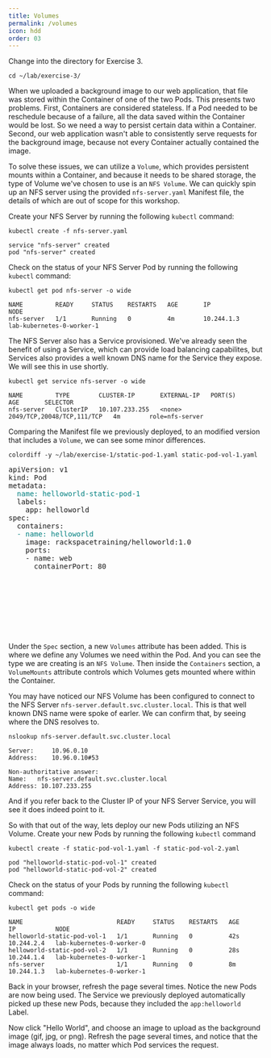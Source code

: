 ```yaml
---
title: Volumes
permalink: /volumes
icon: hdd
order: 03
---
```


Change into the directory for Exercise 3.

```
cd ~/lab/exercise-3/
```

When we uploaded a background image to our web application, that file was stored within the Container of one of the two Pods. This presents two problems. First, Containers are considered stateless. If a Pod needed to be reschedule because of a failure, all the data saved within the Container would be lost. So we need a way to persist certain data within a Container. Second, our web application wasn't able to consistently serve requests for the background image, because not every Container actually contained the image.

To solve these issues, we can utilize a `Volume`, which provides persistent mounts within a Container, and because it needs to be shared storage, the type of Volume we've chosen to use is an `NFS Volume`. We can quickly spin up an NFS server using the provided `nfs-server.yaml` Manifest file, the details of which are out of scope for this workshop.

Create your NFS Server by running the following `kubectl` command:

```
kubectl create -f nfs-server.yaml
```

```console
service "nfs-server" created
pod "nfs-server" created
```

Check on the status of your NFS Server Pod by running the following `kubectl` command:

```
kubectl get pod nfs-server -o wide
```

```console
NAME         READY     STATUS    RESTARTS   AGE       IP           NODE
nfs-server   1/1       Running   0          4m        10.244.1.3   lab-kubernetes-0-worker-1
```

The NFS Server also has a Service provisioned. We've already seen the benefit of using a Service, which can provide load balancing capabilites, but Services also provides a well known DNS name for the Service they expose. We will see this in use shortly.

```
kubectl get service nfs-server -o wide
```

```console
NAME         TYPE        CLUSTER-IP       EXTERNAL-IP   PORT(S)                      AGE       SELECTOR
nfs-server   ClusterIP   10.107.233.255   <none>        2049/TCP,20048/TCP,111/TCP   4m        role=nfs-server
```

Comparing the Manifest file we previously deployed, to an modified version that includes a `Volume`, we can see some minor differences.

```
colordiff -y ~/lab/exercise-1/static-pod-1.yaml static-pod-vol-1.yaml
```

<pre>
apiVersion: v1                                                  apiVersion: v1
kind: Pod                                                       kind: Pod
metadata:                                                       metadata:
<span style="color:teal;">  name: helloworld-static-pod-1                               |   name: helloworld-static-pod-vol-1</span>
  labels:                                                         labels:
    app: helloworld                                                 app: helloworld
spec:                                                           spec:
  containers:                                                     containers:
<span style="color:teal;">  - name: helloworld                                          |   - name: hellworld</span>
    image: rackspacetraining/helloworld:1.0                         image: rackspacetraining/helloworld:1.0
    ports:                                                          ports:
    - name: web                                                     - name: web
      containerPort: 80                                               containerPort: 80
<span style="color:green;">                                                              &gt;     volumeMounts:</span>
<span style="color:green;">                                                              &gt;       - name: my-nfs</span>
<span style="color:green;">                                                              &gt;         mountPath: &quot;/mnt/images&quot;</span>
<span style="color:green;">                                                              &gt;   volumes:</span>
<span style="color:green;">                                                              &gt;     - name: my-nfs</span>
<span style="color:green;">                                                              &gt;       nfs:</span>
<span style="color:green;">                                                              &gt;         server: nfs-server.default.svc.cluster.local</span>
<span style="color:green;">                                                              &gt;         path: &quot;/exports&quot;</span>
</pre>

Under the `Spec` section, a new `Volumes` attribute has been added. This is where we define any Volumes we need within the Pod. And you can see the type we are creating is an `NFS Volume`. Then inside the `Containers` section, a `VolumeMounts` attribute controls which Volumes gets mounted where within the Container.

You may have noticed our NFS Volume has been configured to connect to the NFS Server `nfs-server.default.svc.cluster.local`. This is that well known DNS name were spoke of earler. We can confirm that, by seeing where the DNS resolves to.

```
nslookup nfs-server.default.svc.cluster.local
```

```console
Server:		10.96.0.10
Address:	10.96.0.10#53

Non-authoritative answer:
Name:	nfs-server.default.svc.cluster.local
Address: 10.107.233.255
```

And if you refer back to the Cluster IP of your NFS Server Service, you will see it does indeed point to it.

So with that out of the way, lets deploy our new Pods utilizing an NFS Volume. Create your new Pods by running the following `kubectl` command

```
kubectl create -f static-pod-vol-1.yaml -f static-pod-vol-2.yaml
```

```console
pod "helloworld-static-pod-vol-1" created
pod "helloworld-static-pod-vol-2" created
```

Check on the status of your Pods by running the following `kubectl` command:

```
kubectl get pods -o wide
```

```console
NAME                          READY     STATUS    RESTARTS   AGE       IP           NODE
helloworld-static-pod-vol-1   1/1       Running   0          42s       10.244.2.4   lab-kubernetes-0-worker-0
helloworld-static-pod-vol-2   1/1       Running   0          28s       10.244.1.4   lab-kubernetes-0-worker-1
nfs-server                    1/1       Running   0          8m        10.244.1.3   lab-kubernetes-0-worker-1
```

Back in your browser, refresh the page several times. Notice the new Pods are now being used. The Service we previously deployed automatically picked up these new Pods, because they included the `app:helloworld` Label.

Now click "Hello World", and choose an image to upload as the background image (gif, jpg, or png). Refresh the page several times, and notice that the image always loads, no matter which Pod services the request.
